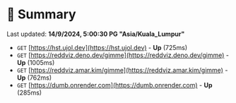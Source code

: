 # 📖 Summary
Last updated: **14/9/2024, 5:00:30 PG "Asia/Kuala_Lumpur"**

- `GET` [https://hst.ujol.dev](https://hst.ujol.dev) - **Up** (725ms)
- `GET` [https://reddviz.deno.dev/gimme](https://reddviz.deno.dev/gimme) - **Up** (1005ms)
- `GET` [https://reddviz.amar.kim/gimme](https://reddviz.amar.kim/gimme) - **Up** (762ms)
- `GET` [https://dumb.onrender.com](https://dumb.onrender.com) - **Up** (285ms)
